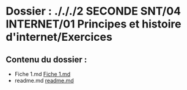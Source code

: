 # Dossier : ./././2 SECONDE SNT/04 INTERNET/01 Principes et histoire d'internet/Exercices
 
 ## Contenu du dossier : 
- Fiche 1.md [Fiche 1.md](./Fiche_1.md)
- readme.md [readme.md](./readme.md)
